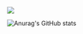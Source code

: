 <a href="https://www.notion.so/6d21af1caeb44506904b6803132c0647" target="_blank"><img src="https://img.shields.io/badge/notion-#000000?style=flat&logo=notion&logoColor=#000000"/></a>


![Anurag's GitHub stats](https://github-readme-stats.vercel.app/api?username=JinCode96&show_icons=true&theme=radical)
